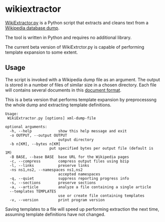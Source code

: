 # wikiextractor
[WikiExtractor.py](http://medialab.di.unipi.it/wiki/Wikipedia_Extractor) is a Python script that extracts and cleans text from a [Wikipedia database dump](http://download.wikimedia.org/).

The tool is written in Python and requires no additional library.

The current beta version of WikiExtrctor.py is capable of performing template expansion to some extent.

## Usage
The script is invoked with a Wikipedia dump file as an argument.
The output is stored in a number of files of similar size in a chosen directory.
Each file will contains several documents in this [document format](http://medialab.di.unipi.it/wiki/Document_Format).

This is a beta version that performs template expansion by preprocesssng the whole dump and
extracting template definitions.

    Usage:
     WikiExtractor.py [options] xml-dump-file
      
    optional arguments:
      -h, --help            show this help message and exit
      -o OUTPUT, --output OUTPUT
                            output directory
      -b n[KM], --bytes n[KM]
                        put specified bytes per output file (default is 1M)
      -B BASE, --base BASE  base URL for the Wikipedia pages
      -c, --compress        compress output files using bzip
      -l, --links           preserve links
      -ns ns1,ns2, --namespaces ns1,ns2
                            accepted namespaces
      -q, --quiet           suppress reporting progress info
      -s, --sections        preserve sections
      -a, --article         analyze a file containing a single article
      --templates TEMPLATES
                            use or create file containing templates
      -v, --version         print program version

Saving templates to a file will speed up performing extraction the next time, assuming template definitions have not changed.

